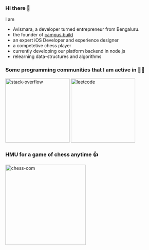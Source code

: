 ### Hi there 👋

I am 
- Avismara, a developer turned entrepreneur from Bengaluru. 
- the founder of [campus.build](https://campus.build)
- an expert iOS Developer and experience designer
- a competetive chess player
- currently developing our platform backend in node.js
- relearning data-structures and algorithms 

### Some programming communities that I am active in 👨‍💻
<div>
<a href="https://stackoverflow.com/story/avismara"> <img src="https://i.ibb.co/DGGYSpS/stack-overflow.png" width = "200" alt="stack-overflow" border="0"></a>
<a href="https://leetcode.com/avismarahl"><img src="https://i.ibb.co/GnRJ91J/leetcode.jpg" width = "200" margin = "20" alt="leetcode" border="0"></a>
</div>


### HMU for a game of chess anytime 👍
<a href="https://www.chess.com/member/misspellednight"><img src="https://i.ibb.co/vPJhfxP/chess-com.png" width = "250" alt="chess-com" border="0"></a>
